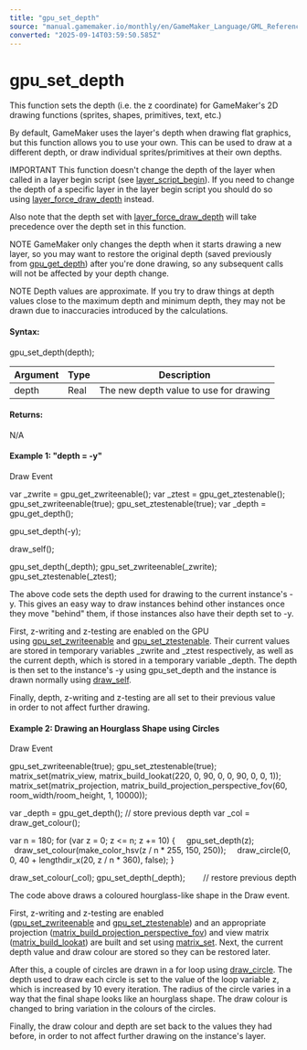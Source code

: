 ```yaml
---
title: "gpu_set_depth"
source: "manual.gamemaker.io/monthly/en/GameMaker_Language/GML_Reference/Drawing/GPU_Control/gpu_set_depth.htm"
converted: "2025-09-14T03:59:50.585Z"
---
```


# gpu\_set\_depth

This function sets the depth (i.e. the z coordinate) for GameMaker's 2D drawing functions (sprites, shapes, primitives, text, etc.)

By default, GameMaker uses the layer's depth when drawing flat graphics, but this function allows you to use your own. This can be used to draw at a different depth, or draw individual sprites/primitives at their own depths.

IMPORTANT This function doesn't change the depth of the layer when called in a layer begin script (see [layer\_script\_begin](../../Asset_Management/Rooms/General_Layer_Functions/layer_script_begin.md)). If you need to change the depth of a specific layer in the layer begin script you should do so using [layer\_force\_draw\_depth](../../Asset_Management/Rooms/General_Layer_Functions/layer_force_draw_depth.md) instead.

Also note that the depth set with [layer\_force\_draw\_depth](../../Asset_Management/Rooms/General_Layer_Functions/layer_force_draw_depth.md) will take precedence over the depth set in this function.

NOTE GameMaker only changes the depth when it starts drawing a new layer, so you may want to restore the original depth (saved previously from [gpu\_get\_depth](gpu_get_depth.md)) after you're done drawing, so any subsequent calls will not be affected by your depth change.

NOTE Depth values are approximate. If you try to draw things at depth values close to the maximum depth and minimum depth, they may not be drawn due to inaccuracies introduced by the calculations.

#### Syntax:

gpu\_set\_depth(depth);

| Argument | Type | Description |
| --- | --- | --- |
| depth | Real | The new depth value to use for drawing |

#### Returns:

N/A

#### Example 1: "depth = -y"

Draw Event

var \_zwrite = gpu\_get\_zwriteenable();
var \_ztest = gpu\_get\_ztestenable();
gpu\_set\_zwriteenable(true);
gpu\_set\_ztestenable(true);
var \_depth = gpu\_get\_depth();

gpu\_set\_depth(-y);

draw\_self();

gpu\_set\_depth(\_depth);
gpu\_set\_zwriteenable(\_zwrite);
gpu\_set\_ztestenable(\_ztest);

The above code sets the depth used for drawing to the current instance's \-y. This gives an easy way to draw instances behind other instances once they move "behind" them, if those instances also have their depth set to \-y.

First, z-writing and z-testing are enabled on the GPU using [gpu\_set\_zwriteenable](gpu_set_zwriteenable.md) and [gpu\_set\_ztestenable](gpu_set_ztestenable.md). Their current values are stored in temporary variables \_zwrite and \_ztest respectively, as well as the current depth, which is stored in a temporary variable \_depth. The depth is then set to the instance's \-y using gpu\_set\_depth and the instance is drawn normally using [draw\_self](../Sprites_And_Tiles/draw_self.md).

Finally, depth, z-writing and z-testing are all set to their previous value in order to not affect further drawing.

#### Example 2: Drawing an Hourglass Shape using Circles

Draw Event

gpu\_set\_zwriteenable(true);
gpu\_set\_ztestenable(true);
matrix\_set(matrix\_view, matrix\_build\_lookat(220, 0, 90, 0, 0, 90, 0, 0, 1));
matrix\_set(matrix\_projection, matrix\_build\_projection\_perspective\_fov(60, room\_width/room\_height, 1, 10000));

var \_depth = gpu\_get\_depth(); // store previous depth
var \_col = draw\_get\_colour();

var n = 180;
for (var z = 0; z <= n; z += 10)
{
    gpu\_set\_depth(z);
    draw\_set\_colour(make\_color\_hsv(z / n \* 255, 150, 250));
    draw\_circle(0, 0, 40 + lengthdir\_x(20, z / n \* 360), false);
}

draw\_set\_colour(\_col);
gpu\_set\_depth(\_depth);        // restore previous depth

The code above draws a coloured hourglass-like shape in the Draw event.

First, z-writing and z-testing are enabled ([gpu\_set\_zwriteenable](gpu_set_zwriteenable.md) and [gpu\_set\_ztestenable](gpu_set_ztestenable.md)) and an appropriate projection ([matrix\_build\_projection\_perspective\_fov](../../Maths_And_Numbers/Matrix_Functions/matrix_build_projection_perspective_fov.md)) and view matrix ([matrix\_build\_lookat](../../Maths_And_Numbers/Matrix_Functions/matrix_build_lookat.md)) are built and set using [matrix\_set](../../Maths_And_Numbers/Matrix_Functions/matrix_set.md). Next, the current depth value and draw colour are stored so they can be restored later.

After this, a couple of circles are drawn in a for loop using [draw\_circle](../Basic_Forms/draw_circle.md). The depth used to draw each circle is set to the value of the loop variable z, which is increased by 10 every iteration. The radius of the circle varies in a way that the final shape looks like an hourglass shape. The draw colour is changed to bring variation in the colours of the circles.

Finally, the draw colour and depth are set back to the values they had before, in order to not affect further drawing on the instance's layer.